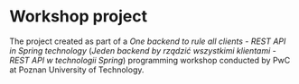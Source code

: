 # Workshop project

The project created as part of a _One backend to rule all clients - REST API in Spring technology_ (_Jeden backend by rządzić wszystkimi klientami - REST
API w technologii Spring_) programming workshop conducted by PwC at Poznan University of Technology.
